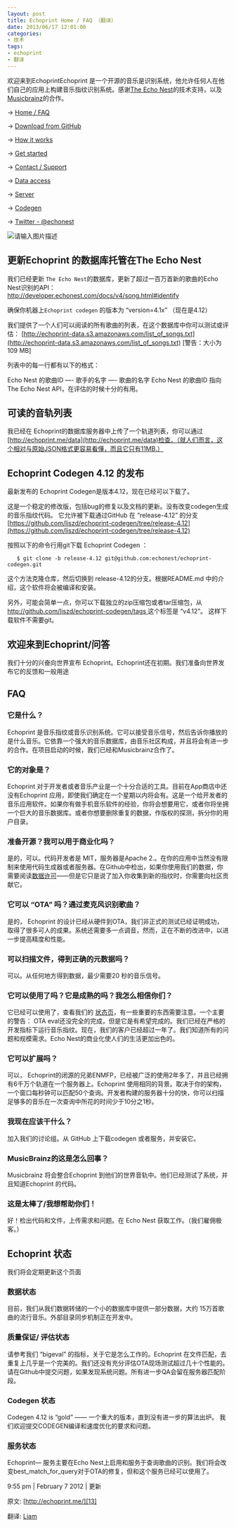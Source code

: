```yaml
---
layout: post
title: Echoprint Home / FAQ （翻译）
date: 2013/06/17 12:01:00
categories: 
- 技术
tags: 
- echoprint
- 翻译
---
```


欢迎来到EchoprintEchoprint 是一个开源的音乐是识别系统，他允许任何人在他们自己的应用上构建音乐指纹识别系统。感谢[The Echo Nest][1]的技术支持，以及[Musicbrainz][2]的合作。 

→ [Home / FAQ][3]

→ [Download from GitHub][4]

→ [How it works][5]

→ [Get started][6]

→ [Contact / Support][7]

→ [Data access][8]

→ [Server][9]

→ [Codegen][10]

→ [Twitter - @echonest][11]

![请输入图片描述][12] 

## 更新Echoprint 的数据库托管在The Echo Nest 

我们已经更新 `The Echo Nest`的数据库，更新了超过一百万首新的歌曲的Echo Nest识别的API： [http://developer.echonest.com/docs/v4/song.html#identify ](http://developer.echonest.com/docs/v4/song.html#identify) 

确保你机器上`Echoprint codegen` 的版本为 “version=4.1x” （现在是4.12） 

我们提供了一个人们可以阅读的所有歌曲的列表，在这个数据库中你可以测试或评估： [http://echoprint-data.s3.amazonaws.com/list_of_songs.txt](http://echoprint-data.s3.amazonaws.com/list_of_songs.txt) [警告：大小为 109 MB] 

列表中的每一行都有以下的格式： 

Echo Nest 的歌曲ID —- 歌手的名字 —- 歌曲的名字 Echo Nest 的歌曲ID 指向The Echo Nest API，在评估的时候十分的有用。

## 可读的音轨列表 

我已经在 Echoprint的数据库服务器中上传了一个轨道列表，你可以通过[http://echoprint.me/data](http://echoprint.me/data)检查。（就人们而言，这个相对与原始JSON格式更容易看懂，而且它只有11MB.）

## Echoprint Codegen 4.12 的发布 

最新发布的 Echoprint Codegen是版本4.12，现在已经可以下载了。 

这是一个稳定的修改版，包括bug的修复以及文档的更新。没有改变codegen生成的音乐指纹代码。 它允许被下载通过GitHub 在 “release-4.12” 的分支 [https://github.com/liszd/echoprint-codegen/tree/release-4.12](https://github.com/liszd/echoprint-codegen/tree/release-4.12) 

按照以下的命令行用git下载 Echoprint Codegen ：

```
   $ git clone -b release-4.12 git@github.com:echonest/echoprint-codegen.git
```

这个方法克隆仓库，然后切换到 release-4.12的分支。根据README.md 中的介绍，这个软件将会被编译和安装。

另外，可能会简单一点，你可以下载独立的zip压缩包或者tar压缩包，从 [http://github.com/liszd/echoprint-codegen/tags ](http://github.com/liszd/echoprint-codegen/tags )这个标签是 “v4.12”。 这样下载软件不需要git。

## 欢迎来到Echoprint/问答 

我们十分的兴奋向世界宣布 Echoprint。Echoprint还在初期。我们准备向世界发布它的反馈和一般用途 

## FAQ 

### 它是什么？ 

Echoprint 是音乐指纹或音乐识别系统。它可以接受音乐信号，然后告诉你播放的是什么音乐。它依靠一个强大的音乐数据库，由音乐社区构成，并且将会有进一步的合作。在项目启动的时候，我们已经和Musicbrainz合作了。

### 它的对象是？ 

Echoprint 对于开发者或者音乐产业是一个十分合适的工具。目前在App商店中还没有Echoprint 应用，即使我们确定在一个星期以内将会有。这是一个给开发者的音乐应用软件。如果你有做手机音乐软件的经验，你将会想要用它，或者你将坐拥一个巨大的音乐数据库。或者你想要删除重复的数据，作版权的探测，拆分你的用户目录。 

### 准备开源？我可以用于商业化吗？ 

是的，可以。代码开发者是 MIT，服务器是Apache 2.。在你的应用中当然没有限制来使用代码生成器或者服务器。在Github中检出，如果你使用我们的数据，你需要阅读[数据许可](http://blog.naaln.com/?p=1843)——但是它只是说了加入你收集到新的指纹时，你需要向社区贡献它。 

### 它可以 “OTA” 吗？通过麦克风识别歌曲？ 

是的， Echoprint 的设计已经从硬件到OTA，我们非正式的测试已经证明成功，取得了很多可人的成果。系统还需要多一点调音，然而，正在不断的改进中，以进一步提高精度和性能。

### 可以扫描文件，得到正确的元数据吗？ 

可以。从任何地方得到数据，最少需要20 秒的音乐信号。

### 它可以使用了吗？它是成熟的吗？我怎么相信你们？ 

它已经可以使用了，查看我们的 [状态页](http://echoprint.me/post/6824417079/echoprint-status)，有一些重要的东西需要注意。一个主要的警告： OTA eval还没完全的完成，但是它是有希望完成的。我们已经在严格的开发指标下运行音乐指纹。现在，我们的客户已经超过一年了。我们知道所有的问题和规模需求。Echo Nest的商业化使人们的生活更加出色的。

### 它可以扩展吗？ 

可以， Echoprint的闭源的兄弟ENMFP，已经被广泛的使用2年多了，并且已经拥有6千万个轨道在一个服务器上。Echoprint 使用相同的背景。取决于你的架构，一个窗口每秒钟可以匹配50个查询。开发者构建的服务器十分的快，你可以扫描足够多的音乐在一次查询中所花的时间少于10分之1秒。

### 我现在应该干什么？ 

加入我们的讨论组。从 GitHub 上下载codegen 或者服务，并安装它。

### MusicBrainz的这是怎么回事？ 

Musicbrainz 将会整合Echoprint 到他们的世界音轨中。他们已经测试了系统，并且知道Echoprint 的代码。

### 这是太棒了/我想帮助你们！ 

好！检出代码和文件，上传需求和问题。在 Echo Nest 获取工作。（我们雇佣极客。）

## Echoprint 状态 

我们将会定期更新这个页面 

### 数据状态 

目前，我们从我们数据转储的一个小的数据库中提供一部分数据，大约 15万首歌曲的流行音乐。外部目录同步机制正在开发中。

### 质量保证/ 评估状态 

请参考我们 “bigeval” 的指标，关于它是怎么工作的。Echoprint 在文件匹配，去重复上几乎是一个完美的。我们还没有充分评估OTA现场测试超过几十个性能的。请在Github中提交问题，如果发现系统问题。所有进一步QA会留在服务器匹配阶段。

### Codegen 状态 

Codegen 4.12 is “gold” —— 一个重大的版本，直到没有进一步的算法出炉。 我们欢迎提交CODEGEN编译和速度优化的要求和问题。

### 服务状态 

Echoprint— 服务主要在Echo Nest上启用和服务于查询歌曲的识别。我们将会改变best_match_for_query对于OTA的修复，但和这个服务已经可以使用了。 

9:55 pm | February 7 2012 | 更新 

原文: [http://echoprint.me/][13] 

翻译: [Liam][14]

 [1]: http://the.echonest.com/

 [2]: http://musicbrainz.org/

 [3]: http://blog.naaln.com/2013/06/echoprint-home-faq-translations

 [4]: http://github.com/echonest/

 [5]: http://blog.naaln.com/2013/06/echoprint-how-it-works-translation

 [6]: http://blog.naaln.com/2013/06/echoprint-get-started-translate

 [7]: http://echoprint.me/contact

 [8]: http://blog.naaln.com/2013/06/echoprint-data-access-translation

 [9]: http://blog.naaln.com/2013/06/echoprint-server-translation

 [10]: http://blog.naaln.com/2013/06/echoprint-codegen-translation

 [11]: http://twitter.com/echonest

 [12]: https://ww1.sinaimg.cn/large/006tNc79gw1f5122w03sfj306y028748

 [13]: http://echoprint.me/

 [14]: http://blog.naaln.com/2013/06/echoprint-home-faq-translations
